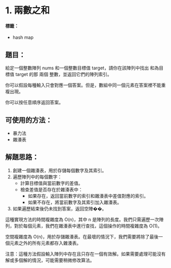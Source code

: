 # 1. 兩數之和
#### 標籤：
- hash map

## 題目：
給定一個整數陣列 nums 和一個整數目標值 target，請你在該陣列中找出 和為目標值 target 的那 兩個 整數，並返回它們的陣列索引。

你可以假設每種輸入只會對應一個答案。但是，數組中同一個元素在答案裡不能重複出現。

你可以按任意順序返回答案。

## 可使用的方法：
- 暴力法
- 雜湊表

## 解題思路： 
1. 創建一個雜湊表，用於存儲每個數字及其索引。
2. 遍歷陣列中的每個數字：
   - 計算目標值與當前數字的差值。
   - 檢查差值是否存在於雜湊表中：
     - 如果存在，返回當前數字的索引和雜湊表中差值對應的索引。
     - 如果不存在，將當前數字及其索引加入雜湊表。
3. 如果遍歷結束後仍未找到答案，返回空陣��。

這種實現方法的時間複雜度為 O(n)，其中 n 是陣列的長度。我們只需遍歷一次陣列，對於每個元素，我們在雜湊表中進行查找，這個操作的時間複雜度為 O(1)。

空間複雜度為 O(n)，用於存儲雜湊表。在最壞的情況下，我們需要將除了最後一個元素之外的所有元素都存入雜湊表。

注意：這種方法假設輸入陣列中存在且只存在一個有效解。如果需要處理可能沒有解或多個解的情況，可能需要稍微修改算法。
